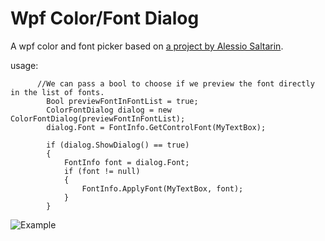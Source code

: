 # Wpf Color/Font Dialog

A wpf color and font picker based on [a project by Alessio Saltarin](http://www.codeproject.com/Articles/368070/A-WPF-Font-Picker-with-Color).

usage:
          
          //We can pass a bool to choose if we preview the font directly in the list of fonts.
            Bool previewFontInFontList = true;
            ColorFontDialog dialog = new ColorFontDialog(previewFontInFontList);
            dialog.Font = FontInfo.GetControlFont(MyTextBox);
            
            if (dialog.ShowDialog() == true)
            {
                FontInfo font = dialog.Font;
                if (font != null)
                {
                    FontInfo.ApplyFont(MyTextBox, font);
                }
            }
 
![Example](http://i.imgur.com/9RtLqsN.png)
